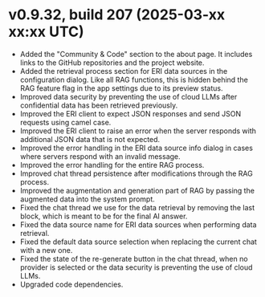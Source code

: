 ﻿# v0.9.32, build 207 (2025-03-xx xx:xx UTC)
- Added the "Community & Code" section to the about page. It includes links to the GitHub repositories and the project website.
- Added the retrieval process section for ERI data sources in the configuration dialog. Like all RAG functions, this is hidden behind the RAG feature flag in the app settings due to its preview status.
- Improved data security by preventing the use of cloud LLMs after confidential data has been retrieved previously.
- Improved the ERI client to expect JSON responses and send JSON requests using camel case.
- Improved the ERI client to raise an error when the server responds with additional JSON data that is not expected.
- Improved the error handling in the ERI data source info dialog in cases where servers respond with an invalid message.
- Improved the error handling for the entire RAG process.
- Improved chat thread persistence after modifications through the RAG process.
- Improved the augmentation and generation part of RAG by passing the augmented data into the system prompt.
- Fixed the chat thread we use for the data retrieval by removing the last block, which is meant to be for the final AI answer.
- Fixed the data source name for ERI data sources when performing data retrieval.
- Fixed the default data source selection when replacing the current chat with a new one.
- Fixed the state of the re-generate button in the chat thread, when no provider is selected or the data security is preventing the use of cloud LLMs.
- Upgraded code dependencies.